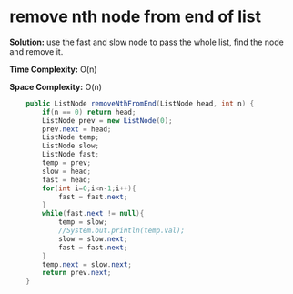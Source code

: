 # remove nth node from end of list
**Solution:** use the fast and slow node to pass the whole list, find the node and remove it. 

**Time Complexity:** O(n)

**Space Complexity:** O(n)


```java
    public ListNode removeNthFromEnd(ListNode head, int n) {
        if(n == 0) return head;
        ListNode prev = new ListNode(0);
        prev.next = head;
        ListNode temp;
        ListNode slow;
        ListNode fast;
        temp = prev;
        slow = head;
        fast = head;
        for(int i=0;i<n-1;i++){
            fast = fast.next;
        }
        while(fast.next != null){
            temp = slow;
            //System.out.println(temp.val);
            slow = slow.next;
            fast = fast.next;
        }
        temp.next = slow.next;
        return prev.next;
    }
```